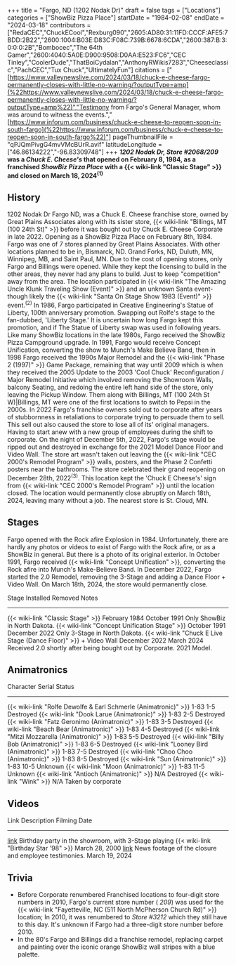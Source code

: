 +++
title = "Fargo, ND (1202 Nodak Dr)"
draft = false
tags = ["Locations"]
categories = ["ShowBiz Pizza Place"]
startDate = "1984-02-08"
endDate = "2024-03-18"
contributors = ["RedaCEC","ChuckECool","Rexburg090","2605:AD80:31:11FD:CCCF:AFE5:7BDD:2B22","2600:1004:B03E:D83C:F08C:739B:6678:6CDA","2600:387:B:3:0:0:0:2B","Bombocec","The 64th Gamer","2600:4040:5A0E:D900:9508:D0AA:E523:FC6","CEC Tinley","CoolerDude","ThatBoiCydalan","AnthonyRWikis7283","Cheeseclassic","PachCEC","Tux Chuck","UltimatelyFun"]
citations = ["[https://www.valleynewslive.com/2024/03/18/chuck-e-cheese-fargo-permanently-closes-with-little-no-warning/?outputType=amp](%22https://www.valleynewslive.com/2024/03/18/chuck-e-cheese-fargo-permanently-closes-with-little-no-warning/?outputType=amp%22)","Testimony from Fargo's General Manager, whom was around to witness the events.","[https://www.inforum.com/business/chuck-e-cheese-to-reopen-soon-in-south-fargo](%22https://www.inforum.com/business/chuck-e-cheese-to-reopen-soon-in-south-fargo%22)"]
pageThumbnailFile = "qPJQmPivgG4mvVMcBUrR.avif"
latitudeLongitude = ["46.86134222","-96.83309748"]
+++
***1202 Nodak Dr, Store #2068/209* was a *Chuck E. Cheese's* that opened on February 8, 1984, as a franchised *ShowBiz Pizza Place* with a {{< wiki-link "Classic Stage" >}} and closed on March 18, 2024<sup>(1)</sup>**

## History

1202 Nodak Dr Fargo ND, was a Chuck E. Cheese franchise store, owned by Great Plains Associates along with its sister store, {{< wiki-link "Billings, MT (100 24th St)" >}} before it was bought out by Chuck E. Cheese Corporate in late 2022. Opening as a ShowBiz Pizza Place on February 8th, 1984. Fargo was one of 7 stores planned by Great Plains Associates. With other locations planned to be in, Bismarck, ND. Grand Forks, ND, Duluth, MN, Winnipeg, MB, and Saint Paul, MN. Due to the cost of opening stores, only Fargo and Billings were opened. While they kept the licensing to build in the other areas, they never had any plans to build. Just to keep "competition" away from the area.
The location participated in {{< wiki-link "The Amazing Uncle Klunk Traveling Show (Event)" >}} and an unknown Santa event- though likely the {{< wiki-link "Santa On Stage Show 1983 (Event)" >}} event.<sup>(2)</sup>
In 1986, Fargo participated in Creative Engineering's Statue of Liberty, 100th anniversary promotion. Swapping out Rolfe's stage to the fan-dubbed, 'Liberty Stage.' It is uncertain how long Fargo kept this promotion, and if The Statue of Liberty swap was used in following years.
Like many ShowBiz locations in the late 1980s, Fargo received the ShowBiz Pizza Campground upgrade.
In 1991, Fargo would receive Concept Unification, converting the show to Munch's Make Believe Band, then in 1998 Fargo received the 1990s Major Remodel and the {{< wiki-link "Phase 2 (1997)" >}} Game Package, remaining that way until 2009 which is when they received the 2005 Update to the 2003 'Cool Chuck' Reconfiguration / Major Remodel Initiative which involved removing the Showroom Walls, balcony Seating, and redoing the entire left hand side of the store, only leaving the Pickup Window. Them along with Billings, MT (100 24th St W)|Billings, MT were one of the first locations to switch to Pepsi in the 2000s.
In 2022 Fargo's franchise owners sold out to corporate after years of stubbornness in retaliations to corporate trying to persuade them to sell. This sell out also caused the store to lose all of its' original managers. Having to start anew with a new group of employees during the shift to corporate.
On the night of December 5th, 2022, Fargo's stage would be ripped out and destroyed in exchange for the 2021 Model Dance Floor and Video Wall. The store art wasn't taken out leaving the {{< wiki-link "CEC 2000's Remodel Program" >}} walls, posters, and the Phase 2 Confetti posters near the bathrooms. The store celebrated their grand reopening on December 28th, 2022<sup>(3)</sup>. This location kept the 'Chuck E Cheese's' sign from {{< wiki-link "CEC 2000's Remodel Program" >}} until the location closed. The location would permanently close abruptly on March 18th, 2024, leaving many without a job. The nearest store is St. Cloud, MN.

## Stages

Fargo opened with the Rock afire Explosion in 1984. Unfortunately, there are hardly any photos or videos to exist of Fargo with the Rock afire, or as a ShowBiz in general. But there is a photo of its original exterior.
In October 1991, Fargo received {{< wiki-link "Concept Unification" >}}, converting the Rock afire into Munch's Make-Believe Band.
In December 2022, Fargo started the 2.0 Remodel, removing the 3-Stage and adding a Dance Floor + Video Wall.
On March 18th, 2024, the store would permanently close.

  Stage                                                                   Installed       Removed         Notes
  ----------------------------------------------------------------------- --------------- --------------- -----------------------------------------------------------------------
  {{< wiki-link "Classic Stage" >}}                                   February 1984   October 1991    Only ShowBiz in North Dakota.
  {{< wiki-link "Concept Unification Stage" >}}                       October 1991    December 2022   Only 3-Stage in North Dakota.
  {{< wiki-link "Chuck E Live Stage (Dance Floor)" >}} + Video Wall   December 2022   March 2024      Received 2.0 shortly after being bought out by Corporate. 2021 Model.

## Animatronics

  Character                                                             Serial      Status
  --------------------------------------------------------------------- ----------- --------------------
  {{< wiki-link "Rolfe Dewolfe & Earl Schmerle (Animatronic)" >}}   1-83 1-5    Destroyed
  {{< wiki-link "Dook Larue (Animatronic)" >}}                      1-83 2-5    Destroyed
  {{< wiki-link "Fatz Geronimo (Animatronic)" >}}                   1-83 3-5    Destroyed
  {{< wiki-link "Beach Bear (Animatronic)" >}}                      1-83 4-5    Destroyed
  {{< wiki-link "Mitzi Mozzarella (Animatronic)" >}}                1-83 5-5    Destroyed
  {{< wiki-link "Billy Bob (Animatronic)" >}}                       1-83 6-5    Destroyed
  {{< wiki-link "Looney Bird (Animatronic)" >}}                     1-83 7-5    Destroyed
  {{< wiki-link "Choo Choo (Animatronic)" >}}                       1-83 8-5    Destroyed
  {{< wiki-link "Sun (Animatronic)" >}}                             1-83 10-5   Unknown
  {{< wiki-link "Moon (Animatronic)" >}}                            1-83 11-5   Unknown
  {{< wiki-link "Antioch (Animatronic)" >}}                         N/A         Destroyed
  {{< wiki-link "Wink" >}}                                          N/A         Taken by corporate

## Videos

  Link                                   Description                                                                                       Filming Date
  -------------------------------------- ------------------------------------------------------------------------------------------------- ----------------
  [link](https://youtu.be/w2XEjFQAeWA)   Birthday party in the showroom, with 3-Stage playing {{< wiki-link "Birthday Star '98" >}}   March 28, 2000
  [link](https://youtu.be/pV7spY2WseI)   News footage of the closure and employee testimonies.                                             March 19, 2024

## Trivia

- Before Corporate renumbered Franchised locations to four-digit store numbers in 2010, Fargo's current store number (
  *209*) was used for the {{< wiki-link "Fayetteville, NC (511 North McPherson Church Rd)" >}} location; In 2010, it was renumbered to
  *Store #3212* which they still have to this day. It's unknown if Fargo had a three-digit store number before 2010.
- In the 80's Fargo and Billings did a franchise remodel, replacing carpet and painting over the iconic orange ShowBiz wall stripes with a blue palette.
